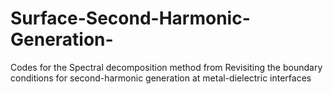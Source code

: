 # Surface-Second-Harmonic-Generation-
Codes for the Spectral decomposition method from Revisiting the boundary conditions for second-harmonic generation at metal-dielectric interfaces 
